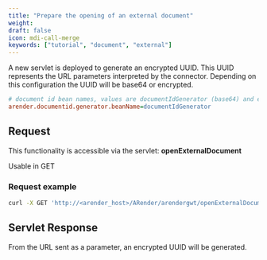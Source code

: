 ```yaml
---
title: "Prepare the opening of an external document"
weight: 
draft: false
icon: mdi-call-merge
keywords: ["tutorial", "document", "external"]
---
```


A new servlet is deployed to generate an encrypted UUID.
This UUID represents the URL parameters interpreted by the connector. 
Depending on this configuration the UUID will be base64 or encrypted.


```cfg
# document id bean names, values are documentIdGenerator (base64) and encryptedDocumentIdGenerator (encrypted)
arender.documentid.generator.beanName=documentIdGenerator
```


## Request 

This functionality is accessible via the servlet: **openExternalDocument**

Usable in GET


### Request example

``` bash
curl -X GET 'http://<arender_host>/ARender/arendergwt/openExternalDocument?url=docURL'
```

## Servlet Response

From the URL sent as a parameter, an encrypted UUID will be generated.